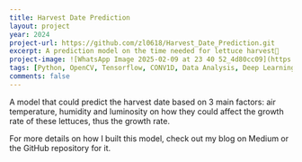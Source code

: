 ```yaml
---
title: Harvest Date Prediction
layout: project
year: 2024
project-url: https://github.com/zl0618/Harvest_Date_Prediction.git
excerpt: A prediction model on the time needed for lettuce harvest🥬
project-image: ![WhatsApp Image 2025-02-09 at 23 40 52_4d80cc09](https://github.com/user-attachments/assets/8c68268f-e765-41e8-96a5-d810b60faae0)
tags: [Python, OpenCV, Tensorflow, CONV1D, Data Analysis, Deep Learning]
comments: false
---
```

A model that could predict the harvest date based on 3 main factors: air temperature, humidity and luminosity on how they could affect the growth rate of these lettuces, thus the growth rate.

For more details on how I built this model, check out my blog on Medium or the GitHub repository for it.
